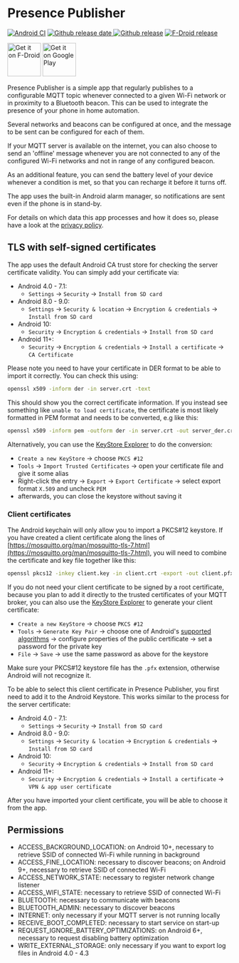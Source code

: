# Presence Publisher

[![Android CI](https://github.com/ostrya/presencepublisher/workflows/Android%20CI/badge.svg?branch=master)](https://github.com/ostrya/PresencePublisher/actions?query=branch%3Amaster)
[![Github release date](https://img.shields.io/github/release-date/ostrya/presencepublisher.svg?logo=github) ![Github release](https://img.shields.io/github/release/ostrya/presencepublisher.svg?logo=github)](https://github.com/ostrya/PresencePublisher/releases)
[![F-Droid release](https://img.shields.io/f-droid/v/org.ostrya.presencepublisher.svg)](https://f-droid.org/packages/org.ostrya.presencepublisher)

[<img src="https://f-droid.org/badge/get-it-on.png" alt="Get it on F-Droid" height="75">](https://f-droid.org/packages/org.ostrya.presencepublisher)
[<img src="https://play.google.com/intl/en_us/badges/static/images/badges/en_badge_web_generic.png" height="75" alt="Get it on Google Play">](https://play.google.com/store/apps/details?id=org.ostrya.presencepublisher&pcampaignid=pcampaignidMKT-Other-global-all-co-prtnr-py-PartBadge-Mar2515-1)

Presence Publisher is a simple app that regularly publishes to a configurable MQTT topic whenever connected to a
given Wi-Fi network or in proximity to a Bluetooth beacon. This can be used to integrate the presence of your phone
in home automation.

Several networks and beacons can be configured at once, and the message to be sent can be configured for each of them.

If your MQTT server is available on the internet, you can also choose to send an 'offline' message
whenever you are not connected to any of the configured Wi-Fi networks and not in range of any configured beacon.

As an additional feature, you can send the battery level of your device whenever a condition is met, so that you can
recharge it before it turns off.

The app uses the built-in Android alarm manager, so notifications are sent even if the phone is in stand-by.

For details on which data this app processes and how it does so, please have a look at the
[privacy policy](https://ostrya.github.io/PresencePublisher/en/PRIVACY_POLICY.html).

## TLS with self-signed certificates

The app uses the default Android CA trust store for checking the server certificate validity. You can simply add your
certificate via:

* Android 4.0 - 7.1:
  * `Settings` → `Security` → `Install from SD card`
* Android 8.0 - 9.0:
  * `Settings` → `Security & location` → `Encryption & credentials` → `Install from SD card`
* Android 10:
  * `Security` → `Encryption & credentials` → `Install from SD card`
* Android 11+:
  * `Security` → `Encryption & credentials` → `Install a certificate` → `CA Certificate`

Please note you need to have your certificate in DER format to be able to import it correctly. You can
check this using:

```bash
openssl x509 -inform der -in server.crt -text
```

This should show you the correct certificate information. If you instead see something like `unable to load certificate`,
the certificate is most likely formatted in PEM format and needs to be converted, e.g like this:

```bash
openssl x509 -inform pem -outform der -in server.crt -out server_der.crt
```

Alternatively, you can use the [KeyStore Explorer](https://keystore-explorer.org) to do the conversion:

* `Create a new KeyStore` → choose `PKCS #12`
* `Tools` → `Import Trusted Certificates` → open your certificate file and give it some alias
* Right-click the entry → `Export` → `Export Certificate` → select export format `X.509` and uncheck `PEM`
* afterwards, you can close the keystore without saving it

### Client certificates

The Android keychain will only allow you to import a PKCS#12 keystore. If you have created a client certificate along
the lines of [https://mosquitto.org/man/mosquitto-tls-7.html](https://mosquitto.org/man/mosquitto-tls-7.html),
you will need to combine the certificate and key file together like this:

```bash
openssl pkcs12 -inkey client.key -in client.crt -export -out client.pfx
```

If you do not need your client certificate to be signed by a root certificate, because you plan to add it directly to
the trusted certificates of your MQTT broker, you can also use the [KeyStore Explorer](https://keystore-explorer.org)
to generate your client certificate:

* `Create a new KeyStore` → choose `PKCS #12`
* `Tools` → `Generate Key Pair` → choose one of Android's
  [supported algorithms](https://developer.android.com/training/articles/keystore#SupportedKeyPairGenerators)
  → configure properties of the public certificate → set a password for the private key
* `File` → `Save` → use the same password as above for the keystore

Make sure your PKCS#12 keystore file has the `.pfx` extension, otherwise Android will not recognize it.

To be able to select this client certificate in Presence Publisher, you first need to add it to
the Android Keystore. This works similar to the process for the server certificate:

* Android 4.0 - 7.1:
  * `Settings` → `Security` → `Install from SD card`
* Android 8.0 - 9.0:
  * `Settings` → `Security & location` → `Encryption & credentials` → `Install from SD card`
* Android 10:
  * `Security` → `Encryption & credentials` → `Install from SD card`
* Android 11+:
  * `Security` → `Encryption & credentials` → `Install a certificate` → `VPN & app user certificate`

After you have imported your client certificate, you will be able to choose it from the app.

## Permissions

* ACCESS_BACKGROUND_LOCATION: on Android 10+, necessary to retrieve SSID of connected Wi-Fi while running in background
* ACCESS_FINE_LOCATION: necessary to discover beacons; on Android 9+, necessary to retrieve SSID of connected Wi-Fi
* ACCESS_NETWORK_STATE: necessary to register network change listener
* ACCESS_WIFI_STATE: necessary to retrieve SSID of connected Wi-Fi
* BLUETOOTH: necessary to communicate with beacons
* BLUETOOTH_ADMIN: necessary to discover beacons
* INTERNET: only necessary if your MQTT server is not running locally
* RECEIVE_BOOT_COMPLETED: necessary to start service on start-up
* REQUEST_IGNORE_BATTERY_OPTIMIZATIONS: on Android 6+, necessary to request disabling battery optimization
* WRITE_EXTERNAL_STORAGE: only necessary if you want to export log files in Android 4.0 - 4.3
